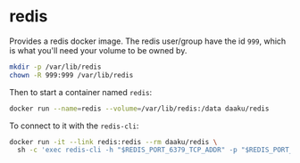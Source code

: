 redis
=====

Provides a redis docker image. The redis user/group have the id `999`, which is
what you'll need your volume to be owned by.

```sh
mkdir -p /var/lib/redis
chown -R 999:999 /var/lib/redis
```

Then to start a container named `redis`:

```sh
docker run --name=redis --volume=/var/lib/redis:/data daaku/redis
```

To connect to it with the `redis-cli`:

```sh
docker run -it --link redis:redis --rm daaku/redis \
  sh -c 'exec redis-cli -h "$REDIS_PORT_6379_TCP_ADDR" -p "$REDIS_PORT_6379_TCP_PORT"'
```
